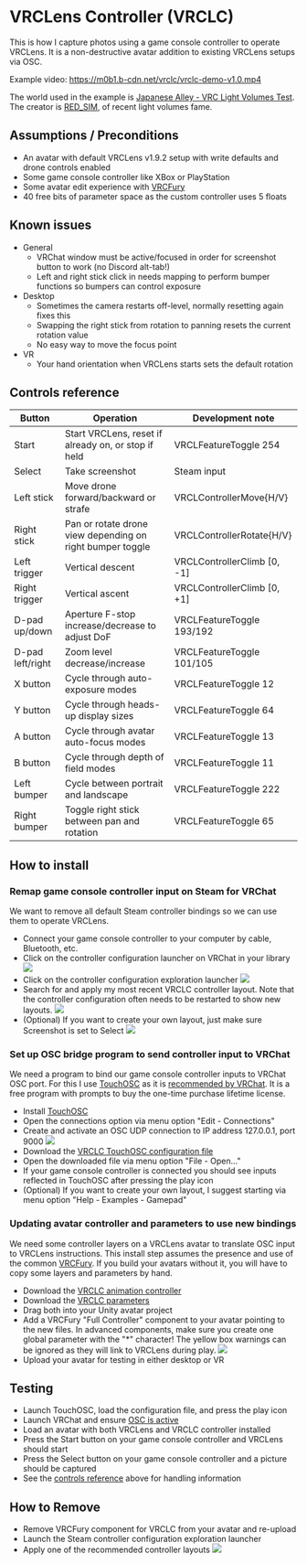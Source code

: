 # VRCLens Controller (VRCLC)

This is how I capture photos using a game console controller to operate VRCLens.
It is a non-destructive avatar addition to existing VRCLens setups via OSC.

Example video:
https://m0b1.b-cdn.net/vrclc/vrclc-demo-v1.0.mp4

The world used in the example is [Japanese Alley - VRC Light Volumes Test](https://vrchat.com/home/world/wrld_af756ca8-30ee-41a4-b304-2207ebf79db9/info).
The creator is [RED_SIM](https://sim.red/), of recent light volumes fame.

## Assumptions / Preconditions

- An avatar with default VRCLens v1.9.2 setup with write defaults and drone controls enabled
- Some game console controller like XBox or PlayStation
- Some avatar edit experience with [VRCFury](https://vrcfury.com/)
- 40 free bits of parameter space as the custom controller uses 5 floats

## Known issues

- General
  - VRChat window must be active/focused in order for screenshot button to work (no Discord alt-tab!)
  - Left and right stick click in needs mapping to perform bumper functions so bumpers can control exposure
- Desktop
  - Sometimes the camera restarts off-level, normally resetting again fixes this
  - Swapping the right stick from rotation to panning resets the current rotation value
  - No easy way to move the focus point
- VR
  - Your hand orientation when VRCLens starts sets the default rotation

## Controls reference

| Button           | Operation                                                 | Development note            |
|------------------|-----------------------------------------------------------|-----------------------------|
| Start            | Start VRCLens, reset if already on, or stop if held       | VRCLFeatureToggle 254       |
| Select           | Take screenshot                                           | Steam input                 |
| Left stick       | Move drone forward/backward or strafe                     | VRCLControllerMove{H/V}     |
| Right stick      | Pan or rotate drone view depending on right bumper toggle | VRCLControllerRotate{H/V}   |
| Left trigger     | Vertical descent                                          | VRCLControllerClimb [0, -1] |
| Right trigger    | Vertical ascent                                           | VRCLControllerClimb [0, +1] |
| D-pad up/down    | Aperture F-stop increase/decrease to adjust DoF           | VRCLFeatureToggle 193/192   |
| D-pad left/right | Zoom level decrease/increase                              | VRCLFeatureToggle 101/105   |
| X button         | Cycle through auto-exposure modes                         | VRCLFeatureToggle 12        |
| Y button         | Cycle through heads-up display sizes                      | VRCLFeatureToggle 64        |
| A button         | Cycle through avatar auto-focus modes                     | VRCLFeatureToggle 13        |
| B button         | Cycle through depth of field modes                        | VRCLFeatureToggle 11        |
| Left bumper      | Cycle between portrait and landscape                      | VRCLFeatureToggle 222       |
| Right bumper     | Toggle right stick between pan and rotation               | VRCLFeatureToggle 65        |

## How to install

### Remap game console controller input on Steam for VRChat

We want to remove all default Steam controller bindings so we can use them to operate VRCLens.

- Connect your game console controller to your computer by cable, Bluetooth, etc.
- Click on the controller configuration launcher on VRChat in your library
![](./screenshots/launch-controller-configuration.png)
- Click on the controller configuration exploration launcher
![](./screenshots/launch-controller-profile-search.png)
- Search for and apply my most recent VRCLC controller layout.
Note that the controller configuration often needs to be restarted to show new layouts.
![](./screenshots/search-for-vrclc-configuration.png)
- (Optional) If you want to create your own layout, just make sure Screenshot is set to Select
![](./screenshots/controller-layout-example.png)

### Set up OSC bridge program to send controller input to VRChat

We need a program to bind our game console controller inputs to VRChat OSC port.
For this I use [TouchOSC](https://hexler.net/touchosc) as it is [recommended by VRChat](https://docs.vrchat.com/docs/osc-overview#standalone-programs).
It is a free program with prompts to buy the one-time purchase lifetime license.

- Install [TouchOSC](https://hexler.net/touchosc#get)
- Open the connections option via menu option "Edit - Connections"
- Create and activate an OSC UDP connection to IP address 127.0.0.1, port 9000
![](./screenshots/touchosc-connection.png)
- Download the [VRCLC TouchOSC configuration file](./vrclc-touchosc.tosc)
- Open the downloaded file via menu option "File - Open..."
- If your game console controller is connected you should see inputs reflected in TouchOSC after pressing the play icon
- (Optional) If you want to create your own layout, I suggest starting via menu option "Help - Examples - Gamepad"

### Updating avatar controller and parameters to use new bindings

We need some controller layers on a VRCLens avatar to translate OSC input to VRCLens instructions.
This install step assumes the presence and use of the common [VRCFury](https://vrcfury.com/).
If you build your avatars without it, you will have to copy some layers and parameters by hand.

- Download the [VRCLC animation controller](./vrclc-animation-controller.controller)
- Download the [VRCLC parameters](./vrclc-parameters.asset)
- Drag both into your Unity avatar project
- Add a VRCFury "Full Controller" component to your avatar pointing to the new files.
In advanced components, make sure you create one global parameter with the "*" character!
The yellow box warnings can be ignored as they will link to VRCLens during play.
![](./screenshots/vrcfury-controller.png)
- Upload your avatar for testing in either desktop or VR

## Testing

- Launch TouchOSC, load the configuration file, and press the play icon
- Launch VRChat and ensure [OSC is active](https://docs.vrchat.com/docs/osc-overview#enabling-it)
- Load an avatar with both VRCLens and VRCLC controller installed
- Press the Start button on your game console controller and VRCLens should start
- Press the Select button on your game console controller and a picture should be captured
- See the [controls reference](#controls-reference) above for handling information

## How to Remove

- Remove VRCFury component for VRCLC from your avatar and re-upload
- Launch the Steam controller configuration exploration launcher
- Apply one of the recommended controller layouts
![](./screenshots/controller-recommended-layouts.png)
